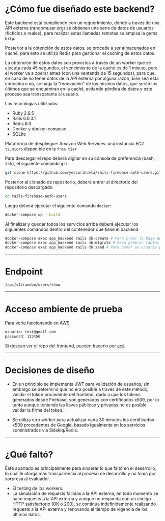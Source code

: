 # ¿Cómo fue diseñado este backend?

Este backend está cumpliendo con un requerimiento, donde a través de una API externa (randomuser.org) se obtienen una serie de datos de usuarios (ficticios o reales), para realizar éstas llamadas remotas se emplea la gema `http`.

Posterior a la obtención de estos datos, se procede a ser almacenados en caché, para esto se utilizó Redis para gestionar el caching de estos datos.

La obtención de estos datos son provistos a través de un worker que se ejecuta cada 45 segundos, el vencimiento de la caché es de 1 minuto, pero el worker va a operar antes (con una ventanda de 15 segundos), para que, en caso de no tener datos de la API externa por alguna razón, bien sea esta conocida o no, se haga la "renovación" de los mismos datos, que serán los últimos que se encuentran en la caché, evitando pérdida de datos y este proceso sea transparente al usuario.

Las tecnologías utilizadas:

- Ruby 2.6.5
- Rails 6.0.3.1
- Redis 6.0
- Docker y docker-compose
- SQLite

Plataforma de despliegue: Amazon Web Services: una instancia EC2 `t2.micro` disponible en la `free tier`

Para descargar el repo deberá digitar en su cónsola de preferencia (bash, zsh), el siguiente comando `git`

```bash
git clone https://github.com/yescorihuela/rails-firebase-auth-users.git
```

Posterior al clonado de repositorio, deberá entrar al directorio del repositorio descargado:

```bash
cd rails-firebase-auth-users
```

Luego deberá ejecutar el siguiente comando `docker`:

```bash
docker-compose up --build
```

Al finalizar y quedar todos los servicios arriba deberá ejecutar los siguientes comandos dentro del contenedor que tiene el backend.

```bash
docker-compose exec app_backend rails db:create # Para crear la base de datos
docker-compose exec app_backend rails db:migrate # Para generar tablas
docker-compose exec app_backend rails db:seed # Para crear un usuario predeterminado
```

---

# Endpoint

```bash
/api/v1/random/users/show
```

---

# Acceso ambiente de prueba

[Para verlo funcionando en AWS](http://ec2-54-90-19-20.compute-1.amazonaws.com:3001/)

```bash
usuario: test@gmail.com
password: 123456
```

Si desean ver el repo del frontend, pueden hacerlo por [acá](https://github.com/yescorihuela/react-firebase-auth-users)

---

# Decisiones de diseño

- En un principio se implementa JWT para validación de usuarios, sin embargo se determinó que no era posible a través de este método, validar el token procedente del frontend, dado a que los tokens generados desde Firebase, son generados con certificados x509, por lo tanto aunque teniendo las llaves públicas y privadas no es posible validar la firma del token.

- Se utiliza otro worker para actualizar cada 30 minutos los certificados x509 procedentes de Google, basado igualmente en los servicios suministrados vía Sidekiq/Redis.

---

# ¿Qué faltó?
Éste apartado es principalmente para sincerar lo que faltó en el desarrollo, lo cual le otorga más transparencia al proceso de desarrollo y no toma por sorpresa al evaluador.

- El testing de los workers.
- La simulación de requests fallidos a la API externa, en todo momento se hace requests a la API externa y aunque no responda con un código HTTP satisfactorio (OK o 200), se continúa indefinidamente realizando requests a la API externa y renovando el tiempo de vigencia de los últimos datos.